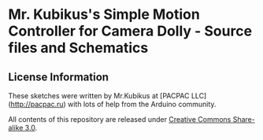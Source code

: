 Mr. Kubikus's Simple Motion Controller for Camera Dolly - Source files and Schematics
=====================================================================================

License Information
-------------------

These sketches were written by Mr.Kubikus at [PACPAC LLC] (http://pacpac.ru) with lots of help from the Arduino community.

All contents of this repository are released under [Creative Commons Share-alike 3.0](http://creativecommons.org/licenses/by-sa/3.0/).